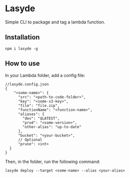 # Lasyde

Simple CLI to package and tag a lambda function.

## Installation

`npm i lasyde -g`

## How to use

In your Lambda folder, add a config file:

```
//lasyde.config.json
{
    "<some-name>": {
      "src": "<path-to-code-folder>",
      "key": "<some-s3-key>",
      "file": "file.zip",
      "functionName": "<function-name>",
      "aliases": {
        "dev": "$LATEST",
        "prod": "<some-version>",
        "other-alias": "up-to-date"
      },
      "bucket": "<your-bucket>",
      // Optional
      "prune": <int>
  }
}
```

Then, in the folder, run the following command:

`lasyde deploy --target <some-name> --alias <your-alias>`
